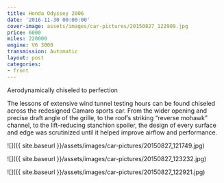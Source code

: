 ```yaml
---
title: Honda Odyssey 2006
date: '2016-11-30 00:00:00'
cover-image: assets/images/car-pictures/20150827_122909.jpg
price: 6000
miles: 220000
engine: V6 3000
transmission: Automatic
layout: post
categories:
- front
---
```

Aerodynamically chiseled to perfection

The lessons of extensive wind tunnel testing hours can be found chiseled across the redesigned Camaro sports car. From the wider opening and precise draft angle of the grille, to the roof’s striking “reverse mohawk” channel, to the lift-reducing stanchion spoiler, the design of every surface and edge was scrutinized until it helped improve airflow and performance.

![]({{ site.baseurl }}/assets/images/car-pictures/20150827_121749.jpg)

![]({{ site.baseurl }}/assets/images/car-pictures/20150827_123232.jpg)

![]({{ site.baseurl }}/assets/images/car-pictures/20150827_122921.jpg)

